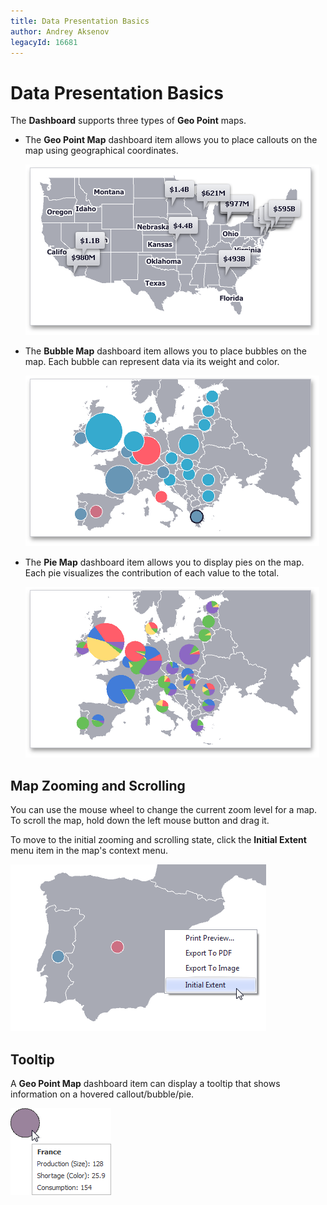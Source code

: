 ```yaml
---
title: Data Presentation Basics
author: Andrey Aksenov
legacyId: 16681
---
```

# Data Presentation Basics
The **Dashboard** supports three types of **Geo Point** maps.
* The **Geo Point Map** dashboard item allows you to place callouts on the map using geographical coordinates.
	
	![MapsOverview_GeoPointMap](../../../../images/img23628.png)
* The **Bubble Map** dashboard item allows you to place bubbles on the map. Each bubble can represent data via its weight and color.
	
	![MapsOverview_BubbleMap](../../../../images/img23629.png)
* The **Pie Map** dashboard item allows you to display pies on the map. Each pie visualizes the contribution of each value to the total. 
	
	![MapsOverview_PieMap](../../../../images/img23630.png)

## Map Zooming and Scrolling
You can use the mouse wheel to change the current zoom level for a map. To scroll the map, hold down the left mouse button and drag it.

To move to the initial zooming and scrolling state, click the **Initial Extent** menu item in the map's context menu.

![GeopointMap_InitialExtent](../../../../images/img22849.png)

## Tooltip
A **Geo Point Map** dashboard item can display a tooltip that shows information on a hovered callout/bubble/pie.

![BubbleMap_Tooltip](../../../../images/img23696.png)